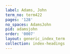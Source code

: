 ```yaml
---
label: Adams, John
term_no: term422
pages: '128'
no_spaces: AdamsJohn
pid: adamsjohn
order: '0007'
layout: generic_index_term
collection: index-headings
---
```

